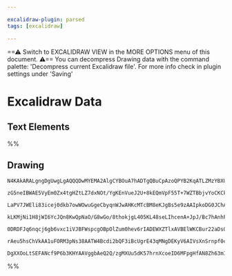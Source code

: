 ```yaml
---

excalidraw-plugin: parsed
tags: [excalidraw]

---
```

==⚠  Switch to EXCALIDRAW VIEW in the MORE OPTIONS menu of this document. ⚠== You can decompress Drawing data with the command palette: 'Decompress current Excalidraw file'. For more info check in plugin settings under 'Saving'


# Excalidraw Data

## Text Elements
%%
## Drawing
```compressed-json
N4KAkARALgngDgUwgLgAQQQDwMYEMA2AlgCYBOuA7hADTgQBuCpAzoQPYB2KqATLZMzYBXUtiRoIACyhQ4zZAHoFAc0JRJQgEYA6bGwC2CgF7N6hbEcK4OCtptbErHALRY8RMpWdx8Q1TdIEfARcZgRmBShcZQUebQBGAGZtAAYaOiCEfQQOKGZuAG1wMFAwMogSbggAKQBrAHkAM004Qmr8ACEeGAAOHkTnAHUAWQAZDph0sshYRCrGwIRPKn5y

zG5neIBWAE5VyEm0Zx4tgHZtLZ7dxNOt/YgKEnVueJ2U+8kEQmVpF55T+7WZTBbjvYoCKCkNi1BAAYTY+DYpCqAGJ4gh0eipuVNLhsLVlFChBxiPDEciJJDrMw4LhArlsZBGoR8PgAMqwEESQQeRkQZiQ6EIQZPSTcPjg/mCmEcmBc9A8yr3Ik/DjhfJoeL3Ni07BqQ6oeIpMHTCCE4RwACSxA1qAKAF17gtcNlrdwOEJWfdCCSsFVcGllcISWrm

LaPV7JWEli83icej0dkb7owWOwuGgeCbyqnWJwAHKcMTcBM8eKJgBs5e9zAAIpkoDG0JChAh7ppg8QAKLBbK5cOe/D3IRwYi4RvEF63LP9FKnU4AFkSiXuRA4tXdg9XbHxTdQjQIYXucDYPryhXBYCK0zK2emKUvjsv15vd7Km0f+yvl7Axy/v62T9nx/ZwF3/ZweiAm8X2mZwtjfX9Xig6YYPfHoARAwCbyfaCQKNCt/0SSDsK/VDfx6Fcfx6Bd

kLKMjNi1H8jWI6YcJQn8KwQpNaO/G8wGo/8thokjgL405KL48seLIhcenA+JpJ/Bc7hAnhFL4m5wLUkTcMkxi+OOdSb02eSjNg/TjIU7DwTYyA4ECMMRHCQpbP5Qh9E9ccEAABQc5gnO4Fs20lfBQigeF9H0NQJ2808GTQVCTMvD9WOKABfcAcIgXA4DgDkvO4UoZk+bIqiIH4oGxBhCAQCgOjxAkiRJMkkVRRp2o6qrsBEekoEtRt9A5KEYRail

0DRDFJq6nqcj6gb6vxc1iVJBFWspcgOBpOlZum0hev6rIADEWXZTlxAVBElWKCBur22aDsG6VhVFcVVhumbcgeoahVleV+Uuyc3tu/aBoAJWEVV1ReIGPrmrJ6l1fUXmNGG7s+gbDs4KBDpdFkDRU8pgfujGsbZQgjHOrNUZBrIABUsCgABBcqM3QYJGkq6niayfLSCZva2AoT5cEnNAIyHa6ifRrIuxJRmBaFkJRfQOkoRWSXYYe+W1dp+BzogJ

rAeu5hsChVkAA1uFORM3pNs38AATW4Bcdi2bQF3iBcUgrE43qMNgDEKyV6AIVsXnSrnpf0cHltDW0Dc7KrCRIMmKfFbMzVIFPGzgbgCcgZPiGGNhiAQWXcE0YJlYPfAj2uwvRqD00OgRZWDeUXEAAoywBXh4l7nvqFQFILgASj5UGEGUTyxvbrvZyHhfeESd5h7HiAI41tGoG+mEEagdMB0jcpnWySffSzjhlCb8ocgrqvAtIVt7mwIhc+bJ/gtN

DgXXOoLtSEFANcf9P6b3KHYAAVggbAeQ2Q/zgMXUu5dK57hrnXcoeID6MFpgHfAN8Zh63mIsZYfJuoCgMLrOYYstwhR3DCauh4v4nyhINTIMD0zcDQUwyAoUBSM3Ydg3Bm5WTpXAGlfgEBmTBFtMADKaUgA=
```
%%